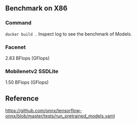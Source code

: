 ## Benchmark on X86

### Command
`docker build .` Inspect log to see the benchmark of Models.

### Facenet
2.83 BFlops (GFlops)

### Mobilenetv2 SSDLite
1.50 BFlops (GFlops)


## Reference

https://github.com/onnx/tensorflow-onnx/blob/master/tests/run_pretrained_models.yaml
